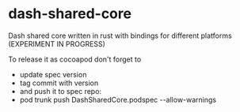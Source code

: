 # dash-shared-core
Dash shared core written in rust with bindings for different platforms (EXPERIMENT IN PROGRESS)

To release it as cocoapod don't forget to
- update spec version
- tag commit with version 
- and push it to spec repo:
- pod trunk push DashSharedCore.podspec --allow-warnings
